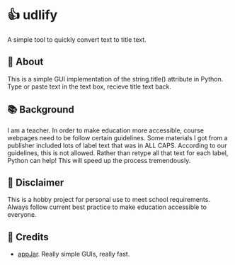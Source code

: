 # :thumbsup: udlify
A simple tool to quickly convert text to title text. 

## :speech_balloon: About
This is a simple GUI implementation of the string.title() attribute in Python. Type or paste text in the text box, recieve title text back. 

## :books: Background
I am a teacher. In order to make education more accessible, course webpages need to be follow certain guidelines. Some materials I got from a publisher included lots of label text that was in ALL CAPS. According to our guidelines, this is not allowed. Rather than retype all that text for each label, Python can help! This will speed up the process tremendously. 

## :eyes: Disclaimer
This is a hobby project for personal use to meet school requirements. Always follow current best practice to make education accessible to everyone.   

## :mega: Credits
- [appJar](https://appjar.info). Really simple GUIs, really fast. 

